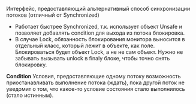 Интерфейс, предоставляющий альтернативный способ синхронизации потоков (отличный от Synchronized)

- Работает быстрее Synchronized, т.к. использует объект Unsafe и позволяет добавлять condition для выхода из потока блокировка.
- В случае Lock, обязанность блокирования монитора выносится в отдельный класс, который лежит в объекте, как поле.
	Блокироваться будет объект Lock, а не не сам объект.
	Нужно не забывать вызывать unlock в finaly блоке, чтобы точно снять блокировку.

**Condition**
	Условия, предоставляющие одному потоку возможность приостанавливать выполнение потока (ждать), пока другой поток не уведомит о том, что какое-то условие состояния стало выполнилось (стало истинным).

